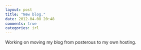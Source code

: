 ```yaml
---
layout: post
title: "New blog."
date: 2012-04-08 20:48
comments: true
categories: irl
---
```

Working on moving my blog from posterous to my own hosting. 